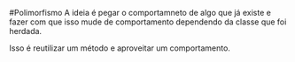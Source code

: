 #Polimorfismo
A ideia é pegar o comportamneto de algo que já existe e fazer com que isso 
mude de comportamento dependendo da classe que foi herdada. 

Isso é reutilizar um método e aproveitar um comportamento. 
